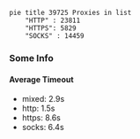 
```mermaid
pie title 39725 Proxies in list
    "HTTP" : 23811
    "HTTPS": 5829
    "SOCKS" : 14459
```

### Some Info
#### Average Timeout

- mixed: 2.9s
- http: 1.5s
- https: 8.6s
- socks: 6.4s